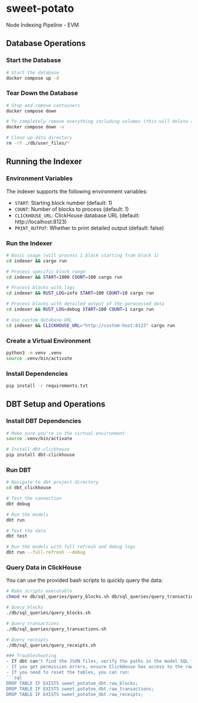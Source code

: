 # sweet-potato
Node Indexing Pipeline - EVM

## Database Operations

### Start the Database
```bash
# Start the database
docker compose up -d
```

### Tear Down the Database
```bash
# Stop and remove containers
docker compose down

# To completely remove everything including volumes (this will delete all data)
docker compose down -v

# Clean up data directory
rm -rf ./db/user_files/*
```

## Running the Indexer

### Environment Variables
The indexer supports the following environment variables:
- `START`: Starting block number (default: 1)
- `COUNT`: Number of blocks to process (default: 1)
- `CLICKHOUSE_URL`: ClickHouse database URL (default: http://localhost:8123)
- `PRINT_OUTPUT`: Whether to print detailed output (default: false)

### Run the Indexer
```bash
# Basic usage (will process 1 block starting from block 1)
cd indexer && cargo run

# Process specific block range
cd indexer && START=1000 COUNT=100 cargo run

# Process blocks with logs
cd indexer && RUST_LOG=info START=100 COUNT=10 cargo run

# Process blocks with detailed output of the porocessed data 
cd indexer && RUST_LOG=debug START=100 COUNT=1 cargo run

# Use custom database URL
cd indexer && CLICKHOUSE_URL="http://custom-host:8123" cargo run
```

### Create a Virtual Environment
```bash
python3 -m venv .venv
source .venv/bin/activate
```

### Install Dependencies
```bash
pip install -r requirements.txt
```

## DBT Setup and Operations

### Install DBT Dependencies
```bash
# Make sure you're in the virtual environment
source .venv/bin/activate

# Install dbt-clickhouse
pip install dbt-clickhouse
```

### Run DBT
```bash
# Navigate to dbt project directory
cd dbt_clickhouse

# Test the connection
dbt debug

# Run the models
dbt run

# Test the data
dbt test

# Run the models with full refresh and debug logs
dbt run --full-refresh --debug
```

### Query Data in ClickHouse
You can use the provided bash scripts to quickly query the data:

```bash
# Make scripts executable
chmod +x db/sql_queries/query_blocks.sh db/sql_queries/query_transactions.sh db/sql_queries/query_receipts.sh

# Query blocks
./db/sql_queries/query_blocks.sh

# Query transactions
./db/sql_queries/query_transactions.sh

# Query receipts
./db/sql_queries/query_receipts.sh

### Troubleshooting
- If dbt can't find the JSON files, verify the paths in the model SQL files
- If you get permission errors, ensure ClickHouse has access to the raw data directory
- If you need to reset the tables, you can run:
```sql
DROP TABLE IF EXISTS sweet_potatoe_dbt.raw_blocks;
DROP TABLE IF EXISTS sweet_potatoe_dbt.raw_transactions;
DROP TABLE IF EXISTS sweet_potatoe_dbt.raw_receipts;
```